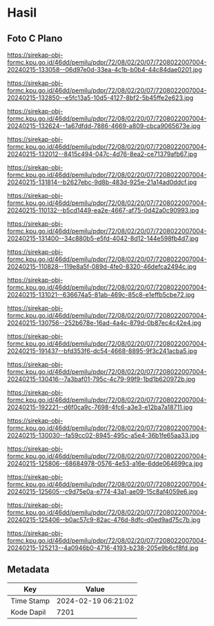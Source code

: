 # Hasil

## Foto C Plano

https://sirekap-obj-formc.kpu.go.id/46dd/pemilu/pdpr/72/08/02/20/07/7208022007004-20240215-133058--06d97e0d-33ea-4c1b-b0b4-44c84dae0201.jpg

https://sirekap-obj-formc.kpu.go.id/46dd/pemilu/pdpr/72/08/02/20/07/7208022007004-20240215-132850--e5fc13a5-10d5-4127-8bf2-5b45ffe2e623.jpg

https://sirekap-obj-formc.kpu.go.id/46dd/pemilu/pdpr/72/08/02/20/07/7208022007004-20240215-132624--1a67dfdd-7886-4669-a809-cbca9065673e.jpg

https://sirekap-obj-formc.kpu.go.id/46dd/pemilu/pdpr/72/08/02/20/07/7208022007004-20240215-132012--8415c494-047c-4d76-8ea2-ce71379afb67.jpg

https://sirekap-obj-formc.kpu.go.id/46dd/pemilu/pdpr/72/08/02/20/07/7208022007004-20240215-131814--b2627ebc-9d8b-483d-925e-21a14ad0ddcf.jpg

https://sirekap-obj-formc.kpu.go.id/46dd/pemilu/pdpr/72/08/02/20/07/7208022007004-20240215-110132--b5cd1449-ea2e-4667-af75-0d42a0c90993.jpg

https://sirekap-obj-formc.kpu.go.id/46dd/pemilu/pdpr/72/08/02/20/07/7208022007004-20240215-131400--34c880b5-e5fd-4042-8d12-144e598fb4d7.jpg

https://sirekap-obj-formc.kpu.go.id/46dd/pemilu/pdpr/72/08/02/20/07/7208022007004-20240215-110828--119e8a5f-089d-4fe0-8320-46defca2494c.jpg

https://sirekap-obj-formc.kpu.go.id/46dd/pemilu/pdpr/72/08/02/20/07/7208022007004-20240215-131021--636674a5-81ab-469c-85c8-e1effb5cbe72.jpg

https://sirekap-obj-formc.kpu.go.id/46dd/pemilu/pdpr/72/08/02/20/07/7208022007004-20240215-130756--252b678e-16ad-4a4c-879d-0b87ec4c42e4.jpg

https://sirekap-obj-formc.kpu.go.id/46dd/pemilu/pdpr/72/08/02/20/07/7208022007004-20240215-191437--bfd353f6-dc54-4668-8895-9f3c241acba5.jpg

https://sirekap-obj-formc.kpu.go.id/46dd/pemilu/pdpr/72/08/02/20/07/7208022007004-20240215-130416--7a3baf01-795c-4c79-99f9-1bd1b620972b.jpg

https://sirekap-obj-formc.kpu.go.id/46dd/pemilu/pdpr/72/08/02/20/07/7208022007004-20240215-192221--d6f0ca9c-7698-4fc6-a3e3-e12ba7a18711.jpg

https://sirekap-obj-formc.kpu.go.id/46dd/pemilu/pdpr/72/08/02/20/07/7208022007004-20240215-130030--fa59cc02-8945-495c-a5e4-36b1fe65aa33.jpg

https://sirekap-obj-formc.kpu.go.id/46dd/pemilu/pdpr/72/08/02/20/07/7208022007004-20240215-125806--68684978-0576-4e53-a16e-6dde064699ca.jpg

https://sirekap-obj-formc.kpu.go.id/46dd/pemilu/pdpr/72/08/02/20/07/7208022007004-20240215-125605--c9d75e0a-e774-43a1-ae09-15c8af4059e6.jpg

https://sirekap-obj-formc.kpu.go.id/46dd/pemilu/pdpr/72/08/02/20/07/7208022007004-20240215-125406--b0ac57c9-82ac-476d-8dfc-d0ed9ad75c7b.jpg

https://sirekap-obj-formc.kpu.go.id/46dd/pemilu/pdpr/72/08/02/20/07/7208022007004-20240215-125213--4a0946b0-4716-4193-b238-205e9b6cf8fd.jpg


## Metadata

| Key        | Value               |
| ---------- | ------------------- |
| Time Stamp | 2024-02-19 06:21:02 |
| Kode Dapil | 7201                |



